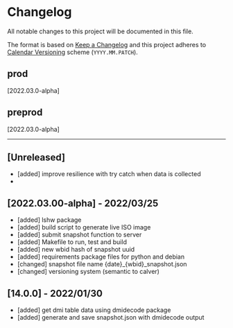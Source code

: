 # Changelog
All notable changes to this project will be documented in this file.

The format is based on [Keep a Changelog](https://keepachangelog.com/en/1.0.0/)
and this project adheres to [Calendar Versioning](https://calver.org/#scheme) scheme (`YYYY.MM.PATCH`).

## prod
[2022.03.0-alpha]

## preprod
[2022.03.0-alpha]

----

## [Unreleased]
- [added] improve resilience with try catch when data is collected
- 


## [2022.03.00-alpha] - 2022/03/25

- [added] lshw package 
- [added] build script to generate live ISO image
- [added] submit snapshot function to server
- [added] Makefile to run, test and build
- [added] new wbid hash of snapshot uuid 
- [added] requirements package files for python and debian 
- [changed] snapshot file name {date}_{wbid}_snapshot.json
- [changed] versioning system (semantic to calver)

## [14.0.0] - 2022/01/30
- [added] get dmi table data using dmidecode package
- [added] generate and save snapshot.json with dmidecode output

